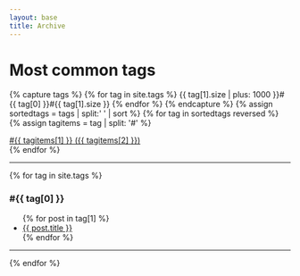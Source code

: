 ```yaml
---
layout: base
title: Archive
---
```

# Most common tags

{% capture tags %}
  {% for tag in site.tags %}
    {{ tag[1].size | plus: 1000 }}#{{ tag[0] }}#{{ tag[1].size }}
  {% endfor %}
{% endcapture %}
{% assign sortedtags = tags | split:' ' | sort %}
{% for tag in sortedtags reversed %}
  {% assign tagitems = tag | split: '#' %}
  <div class="post-tag">
    <a href="#{{ tagitems[1] | slugify }}" class="tag-link">#{{ tagitems[1] }} ({{ tagitems[2] }})</a>
  </div>
{% endfor %}

<hr>

<!-- I should see if there is a way to nest this bottom loop above so I can get post count here too -->

{% for tag in site.tags %}
  <h3>#{{ tag[0] }}</h3>
  <ul>
    {% for post in tag[1] %}
      <li><a href="{{ post.url }}">{{ post.title }}</a></li>
    {% endfor %}
  </ul>
  <hr>
{% endfor %}
